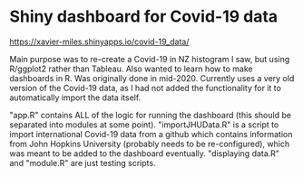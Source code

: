 # Shiny dashboard for Covid-19 data

https://xavier-miles.shinyapps.io/covid-19_data/

Main purpose was to re-create a Covid-19 in NZ histogram I saw, but using R/ggplot2 rather than Tableau. Also wanted to learn how to make dashboards in R.
Was originally done in mid-2020. Currently uses a very old version of the Covid-19 data, as I had not added the functionality for it to automatically import the data itself.

"app.R" contains ALL of the logic for running the dashboard (this should be separated into modules at some point). 
"importJHUData.R" is a script to import international Covid-19 data from a github which contains information from John Hopkins University (probably needs to be re-configured), which was meant to be added to the dashboard eventually.
"displaying data.R" and "module.R" are just testing scripts.
